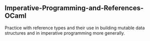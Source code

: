 
## Imperative-Programming-and-References-OCaml

Practice with reference types and their use in
building mutable data structures and in imperative programming more
generally.
